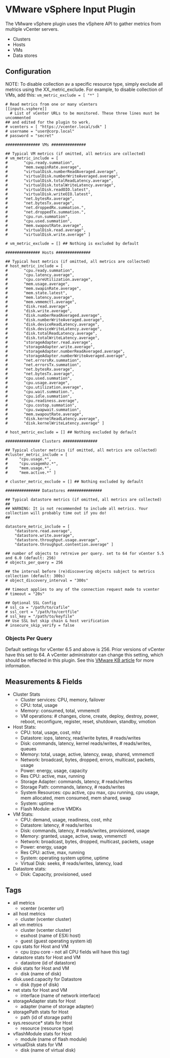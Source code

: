 # VMware vSphere Input Plugin

The VMware vSphere plugin uses the vSphere API to gather metrics from multiple vCenter servers.
 
* Clusters
* Hosts
* VMs
* Data stores

## Configuration

NOTE: To disable collection av a specific resource type, simply exclude all metrics using the XX_metric_exclude. For example, to disable collection of VMs, add this:
```vm_metric_exclude = [ "*" ]```

```
# Read metrics from one or many vCenters
[[inputs.vsphere]]
  # List of vCenter URLs to be monitored. These three lines must be uncommented
## and edited for the plugin to work.
# vcenters = [ "https://vcenter.local/sdk" ]
# username = "user@corp.local"
# password = "secret"

############### VMs ###############

## Typical VM metrics (if omitted, all metrics are collected)
# vm_metric_include = [
#		"cpu.ready.summation",
#		"mem.swapinRate.average",
#		"virtualDisk.numberReadAveraged.average",
#		"virtualDisk.numberWriteAveraged.average",
#		"virtualDisk.totalReadLatency.average",
#		"virtualDisk.totalWriteLatency.average",
#		"virtualDisk.readOIO.latest",
#		"virtualDisk.writeOIO.latest",
#		"net.bytesRx.average",
#		"net.bytesTx.average",
#		"net.droppedRx.summation.",
#		"net.droppedTx.summation.",
#		"cpu.run.summation",
#		"cpu.used.summation",
#		"mem.swapoutRate.average",
#		"virtualDisk.read.average",
#		"virtualDisk.write.average" ]

# vm_metric_exclude = [] ## Nothing is excluded by default

############### Hosts ###############

## Typical host metrics (if omitted, all metrics are collected)
# host_metric_include = [
#		"cpu.ready.summation",
#		"cpu.latency.average",
#		"cpu.coreUtilization.average",
#		"mem.usage.average",
#		"mem.swapinRate.average",
#		"mem.state.latest",
#		"mem.latency.average",
#		"mem.vmmemctl.average",
#		"disk.read.average",
#		"disk.write.average",
#		"disk.numberReadAveraged.average",
#		"disk.numberWriteAveraged.average",
#		"disk.deviceReadLatency.average",
#		"disk.deviceWriteLatency.average",
#		"disk.totalReadLatency.average",
#		"disk.totalWriteLatency.average",
#		"storageAdapter.read.average",
#		"storageAdapter.write.average",
#		"storageAdapter.numberReadAveraged.average",
#		"storageAdapter.numberWriteAveraged.average",
#		"net.errorsRx.summation",
#		"net.errorsTx.summation",
#		"net.bytesRx.average",
#		"net.bytesTx.average",
#		"cpu.used.summation",
#		"cpu.usage.average",
#		"cpu.utilization.average",
#		"cpu.wait.summation.",
#		"cpu.idle.summation",
#		"cpu.readiness.average",
#		"cpu.costop.summation",
#		"cpu.swapwait.summation",
#		"mem.swapoutRate.average",
#		"disk.kernelReadLatency.average",
#		"disk.kernelWriteLatency.average" ]

# host_metric_exclude = [] ## Nothing excluded by default

############### Clusters ###############

## Typical cluster metrics (if omitted, all metrics are collected)
#cluster_metric_include = [
#	  "cpu.usage.*",
#	  "cpu.usagemhz.*",
#	  "mem.usage.*",
#	  "mem.active.*" ]

# cluster_metric_exclude = [] ## Nothing excluded by default

############### Datastores ###############

## Typical datastore metrics (if omitted, all metrics are collected)
##
## WARNING: It is not recommended to include all metrics. Your collection will probably time out if you do!
##

datastore_metric_include = [
	"datastore.read.average",
	"datastore.write.average",
	"datastore.throughput.usage.average",	
	"datastore.throughput.contention.average" ]

## number of objects to retreive per query. set to 64 for vCenter 5.5 and 6.0 (default: 256)
# objects_per_query = 256

## the interval before (re)discovering objects subject to metrics collection (default: 300s)
# object_discovery_interval = "300s"

## timeout applies to any of the connection request made to vcenter
# timeout = "20s"

## Optional SSL Config
# ssl_ca = "/path/to/cafile"
# ssl_cert = "/path/to/certfile"
# ssl_key = "/path/to/keyfile"
## Use SSL but skip chain & host verification
# insecure_skip_verify = false 
``` 

### Objects Per Query

Default settings for vCenter 6.5 and above is 256. Prior versions of vCenter have this set to 64. A vCenter administrator
can change this setting, which should be reflected in this plugin. See this [VMware KB article](https://kb.vmware.com/s/article/2107096)
for more information.

## Measurements &amp; Fields

- Cluster Stats
	- Cluster services: CPU, memory, failover
	- CPU: total, usage
	- Memory: consumed, total, vmmemctl
	- VM operations: # changes, clone, create, deploy, destroy, power, reboot, reconfigure, register, reset, shutdown, standby, vmotion
- Host Stats:
	- CPU: total, usage, cost, mhz
	- Datastore: iops, latency, read/write bytes, # reads/writes
	- Disk: commands, latency, kernel reads/writes, # reads/writes, queues
	- Memory: total, usage, active, latency, swap, shared, vmmemctl
	- Network: broadcast, bytes, dropped, errors, multicast, packets, usage
	- Power: energy, usage, capacity
	- Res CPU: active, max, running
	- Storage Adapter: commands, latency, # reads/writes
	- Storage Path: commands, latency, # reads/writes
	- System Resources: cpu active, cpu max, cpu running, cpu usage, mem allocated, mem consumed, mem shared, swap
	- System: uptime
	- Flash Module: active VMDKs 
- VM Stats:
	- CPU: demand, usage, readiness, cost, mhz
	- Datastore: latency, # reads/writes
	- Disk: commands, latency, # reads/writes, provisioned, usage
	- Memory: granted, usage, active, swap, vmmemctl
	- Network: broadcast, bytes, dropped, multicast, packets, usage
	- Power: energy, usage
	- Res CPU: active, max, running
	- System: operating system uptime, uptime
	- Virtual Disk: seeks, # reads/writes, latency, load 
- Datastore stats:
	- Disk: Capacity, provisioned, used  
	
## Tags
- all metrics
	- vcenter (vcenter url)
- all host metrics
	- cluster (vcenter cluster)
- all vm metrics
	- cluster (vcenter cluster)
	- esxhost (name of ESXi host)
	- guest (guest operating system id)
- cpu stats for Host and VM
	- cpu (cpu core - not all CPU fields will have this tag)
- datastore stats for Host and VM
	- datastore (id of datastore)
- disk stats for Host and VM
	- disk (name of disk)
- disk.used.capacity for Datastore
	- disk (type of disk)
- net stats for Host and VM
	- interface (name of network interface)
- storageAdapter stats for Host
	- adapter (name of storage adapter)
- storagePath stats for Host 
	- path (id of storage path)
- sys.resource* stats for Host
	- resource (resource type)
- vflashModule stats for Host
	- module (name of flash module)
- virtualDisk stats for VM
	- disk (name of virtual disk)
